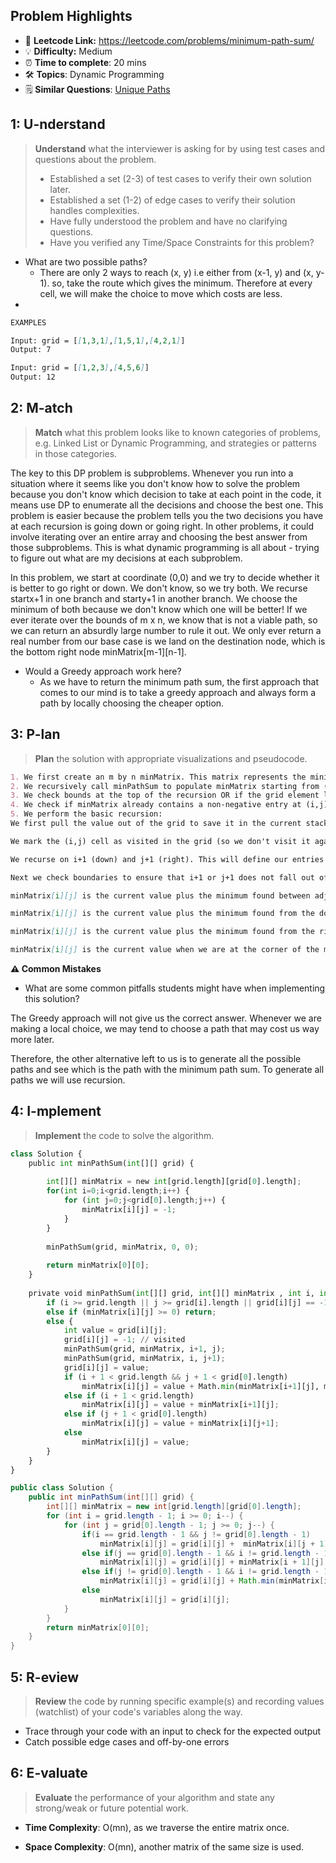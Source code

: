 ## Problem Highlights

* 🔗 **Leetcode Link:** <https://leetcode.com/problems/minimum-path-sum/>
* 💡 **Difficulty:** Medium
* ⏰ **Time to complete**: 20 mins
* 🛠️ **Topics**: Dynamic Programming
* 🗒️ **Similar Questions**: [Unique Paths](https://leetcode.com/problems/unique-paths/)
    
## 1: U-nderstand
 
> **Understand** what the interviewer is asking for by using test cases and questions about the problem.
> 
> - Established a set (2-3) of test cases to verify their own solution later.
> - Established a set (1-2) of edge cases to verify their solution handles complexities.
> - Have fully understood the problem and have no clarifying questions.
> - Have you verified any Time/Space Constraints for this problem?

- What are two possible paths?
  - There are only 2 ways to reach (x, y) i.e either from (x-1, y) and (x, y-1). so, take the route which gives the minimum. Therefore at every cell, we will make the choice to move which costs are less.
- 

   
```markdown
EXAMPLES

Input: grid = [[1,3,1],[1,5,1],[4,2,1]]
Output: 7

Input: grid = [[1,2,3],[4,5,6]]
Output: 12

```   
    
## 2: M-atch

<!-- See https://docs.google.com/document/d/1hYT1hoOJ6pFIt8A5q-PIZmYP7pB4WqlzyUJgFx9x2mY/edit#heading=h.ya2de4n4zsds for list of algorithms based on question type-->

> **Match** what this problem looks like to known categories of problems, e.g. Linked List or Dynamic Programming, and strategies or patterns in those categories.

The key to this DP problem is subproblems. Whenever you run into a situation where it seems like you don't know how to solve the problem because you don't know which decision to take at each point in the code, it means use DP to enumerate all the decisions and choose the best one. This problem is easier because the problem tells you the two decisions you have at each recursion is going down or going right. In other problems, it could involve iterating over an entire array and choosing the best answer from those subproblems. This is what dynamic programming is all about - trying to figure out what are my decisions at each subproblem.

In this problem, we start at coordinate (0,0) and we try to decide whether it is better to go right or down. We don't know, so we try both. We recurse startx+1 in one branch and starty+1 in another branch. We choose the minimum of both because we don't know which one will be better! If we ever iterate over the bounds of m x n, we know that is not a viable path, so we can return an absurdly large number to rule it out. We only ever return a real number from our base case is we land on the destination node, which is the bottom right node minMatrix[m-1][n-1].

* Would a Greedy approach work here?
  - As we have to return the minimum path sum, the first approach that comes to our mind is to take a greedy approach and always form a path by locally choosing the cheaper option.


## 3: P-lan

> **Plan** the solution with appropriate visualizations and pseudocode.

```markdown
1. We first create an m by n minMatrix. This matrix represents the minimum distance to travel starting from square (i, j) to get to corner element (m-1, n-1). At the end of this algorithm we really are looking for (0,0). Pause and think about this.
2. We recursively call minPathSum to populate minMatrix starting from (0,0). Note, this will fully populate minMatrix.
3. We check bounds at the top of the recursion OR if the grid element located at (i,j) has been visited in the past. Note, we leverage the fact that the grid has ONLY non-negative integers here, so during recursion we can use -1 as a flag to indicate if it has been visited.
4. We check if minMatrix already contains a non-negative entry at (i,j). This leverages the fact that if this is populated then it must have already gone through the recursion to identify this value. 
5. We perform the basic recursion:
We first pull the value out of the grid to save it in the current stack/frame for the recursion

We mark the (i,j) cell as visited in the grid (so we don't visit it again)

We recurse on i+1 (down) and j+1 (right). This will define our entries for minMatrix for (i+1, j) and (i, j+1).

Next we check boundaries to ensure that i+1 or j+1 does not fall out of the grid.

minMatrix[i][j] is the current value plus the minimum found between adjacent cells (down or right) when we are not along the edge of the grid.

minMatrix[i][j] is the current value plus the minimum found from the down cell (this is the case when you are on the far right wall of the grid).

minMatrix[i][j] is the current value plus the minimum found from the right cell (this is the case when you are along the bottom of the grid).

minMatrix[i][j] is the current value when we are at the corner of the matrix (down and left aren't defined).
```

**⚠️ Common Mistakes**

* What are some common pitfalls students might have when implementing this solution?

The Greedy approach will not give us the correct answer. Whenever we are making a local choice, we may tend to choose a path that may cost us way more later.

Therefore, the other alternative left to us is to generate all the possible paths and see which is the path with the minimum path sum. To generate all paths we will use recursion.

## 4: I-mplement

> **Implement** the code to solve the algorithm.

```python
class Solution {
    public int minPathSum(int[][] grid) {
       
        int[][] minMatrix = new int[grid.length][grid[0].length];
        for(int i=0;i<grid.length;i++) {
            for (int j=0;j<grid[0].length;j++) {
                minMatrix[i][j] = -1;
            }
        }
        
        minPathSum(grid, minMatrix, 0, 0);
        
        return minMatrix[0][0];
    }
    
    private void minPathSum(int[][] grid, int[][] minMatrix , int i, int j) {
        if (i >= grid.length || j >= grid[i].length || grid[i][j] == -1) return; 
        else if (minMatrix[i][j] >= 0) return;  
        else {
            int value = grid[i][j];
            grid[i][j] = -1; // visited
            minPathSum(grid, minMatrix, i+1, j);
            minPathSum(grid, minMatrix, i, j+1);
            grid[i][j] = value;
            if (i + 1 < grid.length && j + 1 < grid[0].length)
                minMatrix[i][j] = value + Math.min(minMatrix[i+1][j], minMatrix[i][j+1]);
            else if (i + 1 < grid.length)
                minMatrix[i][j] = value + minMatrix[i+1][j];
            else if (j + 1 < grid[0].length)
                minMatrix[i][j] = value + minMatrix[i][j+1];
            else
                minMatrix[i][j] = value;
        }
    }
}
```
```java
public class Solution {
    public int minPathSum(int[][] grid) {
        int[][] minMatrix = new int[grid.length][grid[0].length];
        for (int i = grid.length - 1; i >= 0; i--) {
            for (int j = grid[0].length - 1; j >= 0; j--) {
                if(i == grid.length - 1 && j != grid[0].length - 1)
                    minMatrix[i][j] = grid[i][j] +  minMatrix[i][j + 1];
                else if(j == grid[0].length - 1 && i != grid.length - 1)
                    minMatrix[i][j] = grid[i][j] + minMatrix[i + 1][j];
                else if(j != grid[0].length - 1 && i != grid.length - 1)
                    minMatrix[i][j] = grid[i][j] + Math.min(minMatrix[i + 1][j], minMatrix[i][j + 1]);
                else
                    minMatrix[i][j] = grid[i][j];
            }
        }
        return minMatrix[0][0];
    }
}       
```
    
## 5: R-eview

> **Review** the code by running specific example(s) and recording values (watchlist) of your code's variables along the way.

- Trace through your code with an input to check for the expected output
- Catch possible edge cases and off-by-one errors

## 6: E-valuate

> **Evaluate** the performance of your algorithm and state any strong/weak or future potential work.

* **Time Complexity**: O(mn), as we traverse the entire matrix once.

* **Space Complexity**: O(mn), another matrix of the same size is used.